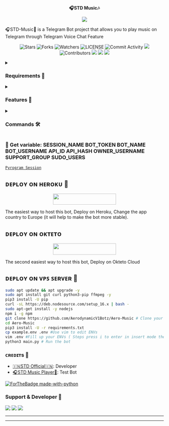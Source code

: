 <p align="center">
    <br><b>🎧STD Music🎶</b><br>
</p>
<p align="center"><a href="https://t.me/best_friends_chat_group"><img src="https://te.legra.ph/file/b098eec5ecc61fdbed99e.jpg"></a></p>

🎧STD-Music🎵 is a Telegram Bot project that allows you to play music on Telegram through Telegram Voice Chat Feature</b><br>

<p align="center">
    <img src="https://img.shields.io/github/stars/AerodynamicV1Botz/Aero-Music?style=for-the-badge" alt="Stars">
    <img src="https://img.shields.io/github/forks/AerodynamicV1Botz/Aero-Music?style=for-the-badge" alt="Forks">
    <img src="https://img.shields.io/github/watchers/AerodynamicV1Botz/Aero-Music?style=for-the-badge" alt="Watchers">
    <img src="https://img.shields.io/github/license/AerodynamicV1Botz/Aero-Music?style=for-the-badge" alt="LICENSE">
    <img src="https://img.shields.io/github/commit-activity/w/AerodynamicV1Botz/Aero-Music?style=for-the-badge" alt="Commit Activity">
    <a href="https://github.com/AerodynamicV1Botz/Aero-Music/commits/AnonymousR1025"> <img src="https://img.shields.io/github/last-commit/AerodynamicV1Botz/Aero-Music?color=blue&logo=github&logoColor=green&style=for-the-badge" /></a>
    <img src="https://img.shields.io/github/contributors/AerodynamicV1Botz/Aero-Music?style=for-the-badge" alt="Contributors">
    <a href="https://github.com/AerodynamicV1Botz/Aero-Music/issues"> <img src="https://img.shields.io/github/issues/AerodynamicV1Botz/Aero-Music?color=blueviolet&logo=github&logoColor=green&style=for-the-badge" /></a>
    <a href="https://github.com/AerodynamicV1Botz/Aero-Music"> <img src="https://img.shields.io/github/repo-size/AerodynamicV1Botz/Aero-Music?color=orange&logo=github&logoColor=green&style=for-the-badge" /></a>
    <a href="https://pypi.org/project/Pyrogram/"> <img src="https://img.shields.io/pypi/v/pyrogram?color=yellow&label=pyrogram&logo=python&logoColor=green&style=for-the-badge" /></a>
</p>

<details>
<summary><h3> Requirements 📝</h3></summary>

- FFmpeg
- NodeJS [nodesource.com](https://nodesource.com/)
- Python 3.7 or higher
- [PyTgCalls](https://github.com/pytgcalls/pytgcalls)
</details>

<details>
<summary><h3> Features 🔮</h3></summary>

- Yt-dL Fix
- Updated Plug-in
- Super Fast Bot
- No Lag Hang
- Fast Download Song From Server
- Program Updated
- Smooth Player
</details>

<details>
<summary><h3> Commands 🛠</h3></summary> 

- `/play <song name>` - play song you requested
- `/song <song name>` - download songs you want quickly
- `/ping` - Bot Online or Offine

#### Admins Only 👷‍♂️
- `/pause` - pause song play
- `/resume` - resume song play
- `/skip` - play next song
- `/end` - stop music play
</details>

### 🧪 Get variable: SESSION_NAME BOT_TOKEN BOT_NAME BOT_USERNAME API_ID API_HASH OWNER_USERNAME SUPPORT_GROUP SUDO_USERS

[``Pyrogram Session``](https://telegram.me/String_Session_Generate_AeroBot)

## ᴅᴇᴩʟᴏʏ ᴏɴ ʜᴇʀᴏᴋᴜ 🚀

<p align="center"><a href="https://heroku.com/deploy?template=https://github.com/AerodynamicV1Botz/Aero-Music"> <img src="https://img.shields.io/badge/Deploy%20To%20Heroku-black?style=for-the-badge&logo=heroku" width="200" height="35.45"/></a></p>
The easiest way to host this bot, Deploy on Heroku, Change the app country to Europe (it will help to make the bot more stable).

## ᴅᴇᴩʟᴏʏ ᴏɴ ᴏᴋᴛᴇᴛᴏ

<p align="center"><a href="https://cloud.okteto.com/deploy?repository=https://github.com/AerodynamicV1Botz/Aero-Music"><img src="https://img.shields.io/badge/Deploy%20To%20Okteto-informational?style=for-the-badge&logo=Okteto" width="200" height="35.45"/></a></p>
The second easiest way to host this bot, Deploy on Okteto Cloud

## ᴅᴇᴘʟᴏʏ ᴏɴ ᴠᴘꜱ ꜱᴇʀᴠᴇʀ 📡

```sh
sudo apt update && apt upgrade -y
sudo apt install git curl python3-pip ffmpeg -y
pip3 install -U pip
curl -sL https://deb.nodesource.com/setup_16.x | bash -
sudo apt-get install -y nodejs
npm i -g npm
git clone https://github.com/AerodynamicV1Botz/Aero-Music # Clone your repo.
cd Aero-Music
pip3 install -U -r requirements.txt
cp example.env .env #Use vim to edit ENVs
vim .env #Fill up your ENVs ( Steps press i to enter in insert mode then edit the file. Press Esc to exit the editing mode then type :wq! and press Enter key to save the file.)
python3 main.py # Run the bot
```

### ᴄʀᴇᴅɪᴛs 💖
- [🇮🇳STD Official🇮🇳](https://github.com/STD-BOYS): Developer
- [🎧STD Music Player🎵](http://t.me/STD_MUSIC_ROBOT): Test Bot

[![ForTheBadge made-with-python](http://ForTheBadge.com/images/badges/made-with-python.svg)](https://www.python.org/)

### Support & Developer 🎑
<a href="https://t.me/STD_Vs_LIFELINE"><img src="https://img.shields.io/badge/-UPDATE%20Group-blue.svg?style=for-the-badge&logo=Telegram"></a>
<a href="https://t.me/best_friends_chat_group"><img src="https://img.shields.io/badge/-SUPPORT%20Group-blue.svg?style=for-the-badge&logo=Telegram"></a>
<a href="https://telegram.me/STD_DEEPANSHU"><img src="https://img.shields.io/badge/%20Developer-blue.svg?style=for-the-badge&logo=Telegram"></a>

------------------------------------------------
-------------------------------------------------
